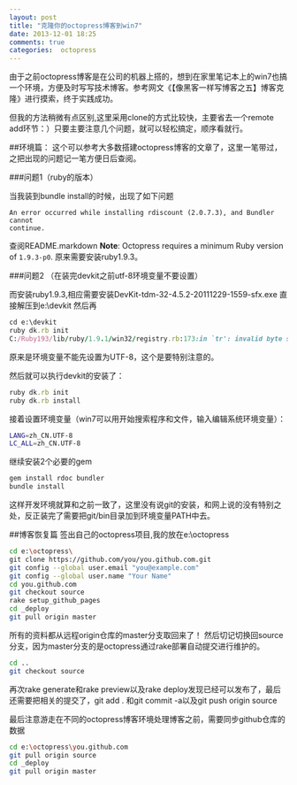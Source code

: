 ```yaml
---
layout: post
title: "克隆你的octopress博客到win7"
date: 2013-12-01 18:25
comments: true
categories:  octopress
---
```

由于之前octopress博客是在公司的机器上搭的，想到在家里笔记本上的win7也搞一个环境，方便及时写写技术博客。参考网文《【像黑客一样写博客之五】博客克隆》进行摸索，终于实践成功。

但我的方法稍微有点区别,这里采用clone的方式比较快，主要省去一个remote add环节：）只要主要注意几个问题，就可以轻松搞定，顺序看就行。

<!-- more -->
##环境篇：
这个可以参考大多数搭建octopress博客的文章了，这里一笔带过，之把出现的问题记一笔方便日后查阅。

###问题1（ruby的版本）

当我装到bundle install的时候，出现了如下问题
```
An error occurred while installing rdiscount (2.0.7.3), and Bundler cannot
continue.
```
查阅README.markdown
**Note**: Octopress requires a minimum Ruby version of `1.9.3-p0`.
原来需要安装ruby1.9.3。


###问题2 （在装完devkit之前utf-8环境变量不要设置）

而安装ruby1.9.3,相应需要安装DevKit-tdm-32-4.5.2-20111229-1559-sfx.exe
直接解压到e:\devkit
然后再
```ruby
cd e:\devkit
ruby dk.rb init
C:/Ruby193/lib/ruby/1.9.1/win32/registry.rb:173:in `tr': invalid byte sequence in UTF-8 (ArgumentError)
```
原来是环境变量不能先设置为UTF-8，这个是要特别注意的。

然后就可以执行devkit的安装了：
```ruby
ruby dk.rb init
ruby dk.rb install
```
接着设置环境变量（win7可以用开始搜索程序和文件，输入编辑系统环境变量）：
```sh
LANG=zh_CN.UTF-8
LC_ALL=zh_CN.UTF-8
```

继续安装2个必要的gem
```ruby
gem install rdoc bundler
bundle install
```
这样开发环境就算和之前一致了，这里没有说git的安装，和网上说的没有特别之处，反正装完了需要把git/bin目录加到环境变量PATH中去。


##博客恢复篇
签出自己的octopress项目,我的放在e:\octopress
```sh
cd e:\octopress\
git clone https://github.com/you/you.github.com.git
git config --global user.email "you@example.com"
git config --global user.name "Your Name"
cd you.github.com
git checkout source
rake setup_github_pages
cd _deploy
git pull origin master
```
所有的资料都从远程origin仓库的master分支取回来了！
然后切记切换回source分支，因为master分支的是octopress通过rake部署自动提交进行维护的。
```sh
cd ..
git checkout source
```
再次rake generate和rake preview以及rake deploy发现已经可以发布了，最后还需要把相关的提交了，git add . 和git commit -a以及git push origin source

最后注意游走在不同的octopress博客环境处理博客之前，需要同步github仓库的数据
```sh
cd e:\octopress\you.github.com 
git pull origin source 
cd _deploy  
git pull origin master  
```
